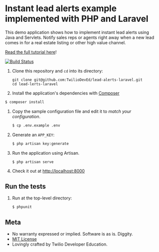 # Instant lead alerts example implemented with PHP and Laravel

This demo application shows how to implement instant lead alerts using Java and
Servlets. Notify sales reps or agents right away when a new lead comes in for
a real estate listing or other high value channel.

[Read the full tutorial here](https://www.twilio.com/docs/tutorials/walkthrough/lead-alerts/php/laravel)!


[![Build Status](https://travis-ci.org/TwilioDevEd/lead-alerts-laravel.svg)](https://travis-ci.org/TwilioDevEd/lead-alerts-laravel)

1. Clone this repository and `cd` into its directory:
   ```
   git clone git@github.com:TwilioDevEd/lead-alerts-laravel.git
   cd lead-lerts-laravel
   ```

1. Install the application's dependencies with [Composer](https://getcomposer.org/)
  ```bash
  $ composer install
  ```

1. Copy the sample configuration file and edit it to _match your configuration_.
   ```bash
   $ cp .env.example .env
   ```

1. Generate an `APP_KEY`:
   ```bash
   $ php artisan key:generate
   ```

1. Run the application using Artisan.
   ```bash
   $ php artisan serve
   ```

1. Check it out at [http://localhost:8000](http://localhost:8000)

## Run the tests

1. Run at the top-level directory:

   ```bash
   $ phpunit
   ```

## Meta

* No warranty expressed or implied. Software is as is. Diggity.
* [MIT License](http://www.opensource.org/licenses/mit-license.html)
* Lovingly crafted by Twilio Developer Education.
